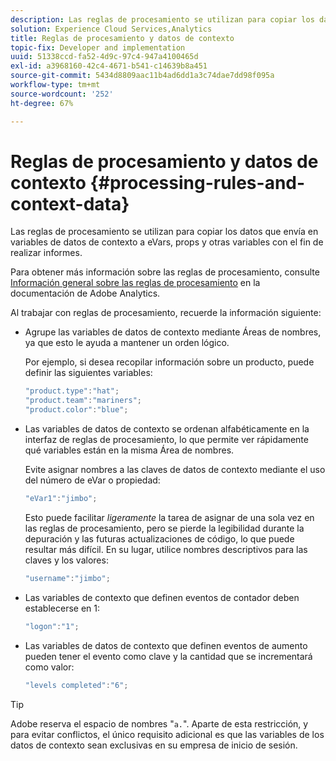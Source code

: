 ```yaml
---
description: Las reglas de procesamiento se utilizan para copiar los datos que envía en variables de datos de contexto a eVars, props y otras variables con el fin de realizar informes.
solution: Experience Cloud Services,Analytics
title: Reglas de procesamiento y datos de contexto
topic-fix: Developer and implementation
uuid: 51338ccd-fa52-4d9c-97c4-947a4100465d
exl-id: a3968160-42c4-4671-b541-c14639b8a451
source-git-commit: 5434d8809aac11b4ad6dd1a3c74dae7dd98f095a
workflow-type: tm+mt
source-wordcount: '252'
ht-degree: 67%

---
```


# Reglas de procesamiento y datos de contexto {#processing-rules-and-context-data}

Las reglas de procesamiento se utilizan para copiar los datos que envía en variables de datos de contexto a eVars, props y otras variables con el fin de realizar informes.

Para obtener más información sobre las reglas de procesamiento, consulte [Información general sobre las reglas de procesamiento](https://experienceleague.adobe.com/docs/analytics/admin/admin-tools/processing-rules/processing-rules.html) en la documentación de Adobe Analytics.

Al trabajar con reglas de procesamiento, recuerde la información siguiente:

* Agrupe las variables de datos de contexto mediante Áreas de nombres, ya que esto le ayuda a mantener un orden lógico.

   Por ejemplo, si desea recopilar información sobre un producto, puede definir las siguientes variables:

   ```js
   "product.type":"hat";
   "product.team":"mariners";
   "product.color":"blue";
   ```

* Las variables de datos de contexto se ordenan alfabéticamente en la interfaz de reglas de procesamiento, lo que permite ver rápidamente qué variables están en la misma Área de nombres.

   Evite asignar nombres a las claves de datos de contexto mediante el uso del número de eVar o propiedad:

   ```js
   "eVar1":"jimbo";
   ```

   Esto puede facilitar *ligeramente* la tarea de asignar de una sola vez en las reglas de procesamiento, pero se pierde la legibilidad durante la depuración y las futuras actualizaciones de código, lo que puede resultar más difícil. En su lugar, utilice nombres descriptivos para las claves y los valores:

   ```js
   "username":"jimbo";
   ```

* Las variables de contexto que definen eventos de contador deben establecerse en 1:

   ```js
   "logon":"1";
   ```

* Las variables de datos de contexto que definen eventos de aumento pueden tener el evento como clave y la cantidad que se incrementará como valor:

   ```js
   "levels completed":"6";
   ```

>[!TIP]
>
>Adobe reserva el espacio de nombres &quot;`a.`&quot;. Aparte de esta restricción, y para evitar conflictos, el único requisito adicional es que las variables de los datos de contexto sean exclusivas en su empresa de inicio de sesión.
